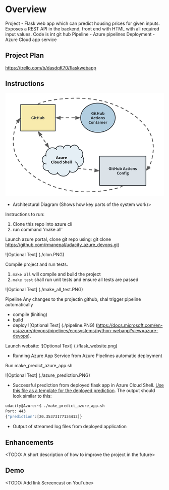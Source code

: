 # Overview

Project - Flask web app which can predict housing prices for given inputs.
		  Exposes a REST API in the backend, front end with HTML with all required input values.
		  Code is int git hub
		  Pipeline - Azure pipelines 
		  Deployment - Azure Cloud app service 

## Project Plan
https://trello.com/b/dasdqK70/flaskwebapp

## Instructions

![Optional Text](./Arch.PNG)
* Architectural Diagram (Shows how key parts of the system work)>

Instructions to run:
1. Clone this repo into azure cli 
2. run command 'make all' 

Launch azure portal, clone git repo using: git clone https://github.com/rmanepal/udacity_azure_devops.git

![Optional Text] (./clon.PNG)

Compile project and run tests.

1. `make all` will compile and build the project
2. `make test` shall run unit tests and ensure all tests are passed

![Optional Text] (./make_all_test.PNG)

Pipeline 
Any changes to the projectin github, shal trigger pipeline automatically
 - compile (liniting)
 - build
 - deploy
![Optional Text] (./pipeline.PNG)
(https://docs.microsoft.com/en-us/azure/devops/pipelines/ecosystems/python-webapp?view=azure-devops).

Launch website:
![Optional Text] (./flask_website.png)
* Running Azure App Service from Azure Pipelines automatic deployment

Run make_predict_azure_app.sh 

![Optional Text] (./azure_prediction.PNG)
* Successful prediction from deployed flask app in Azure Cloud Shell.  [Use this file as a template for the deployed prediction](https://github.com/udacity/nd082-Azure-Cloud-DevOps-Starter-Code/blob/master/C2-AgileDevelopmentwithAzure/project/starter_files/flask-sklearn/make_predict_azure_app.sh).
The output should look similar to this:

```bash
udacity@Azure:~$ ./make_predict_azure_app.sh
Port: 443
{"prediction":[20.35373177134412]}
```

* Output of streamed log files from deployed application

> 

## Enhancements

<TODO: A short description of how to improve the project in the future>

## Demo 

<TODO: Add link Screencast on YouTube>


